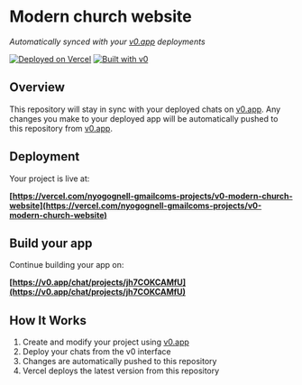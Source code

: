 # Modern church website

*Automatically synced with your [v0.app](https://v0.app) deployments*

[![Deployed on Vercel](https://img.shields.io/badge/Deployed%20on-Vercel-black?style=for-the-badge&logo=vercel)](https://vercel.com/nyogognell-gmailcoms-projects/v0-modern-church-website)
[![Built with v0](https://img.shields.io/badge/Built%20with-v0.app-black?style=for-the-badge)](https://v0.app/chat/projects/jh7COKCAMfU)

## Overview

This repository will stay in sync with your deployed chats on [v0.app](https://v0.app).
Any changes you make to your deployed app will be automatically pushed to this repository from [v0.app](https://v0.app).

## Deployment

Your project is live at:

**[https://vercel.com/nyogognell-gmailcoms-projects/v0-modern-church-website](https://vercel.com/nyogognell-gmailcoms-projects/v0-modern-church-website)**

## Build your app

Continue building your app on:

**[https://v0.app/chat/projects/jh7COKCAMfU](https://v0.app/chat/projects/jh7COKCAMfU)**

## How It Works

1. Create and modify your project using [v0.app](https://v0.app)
2. Deploy your chats from the v0 interface
3. Changes are automatically pushed to this repository
4. Vercel deploys the latest version from this repository